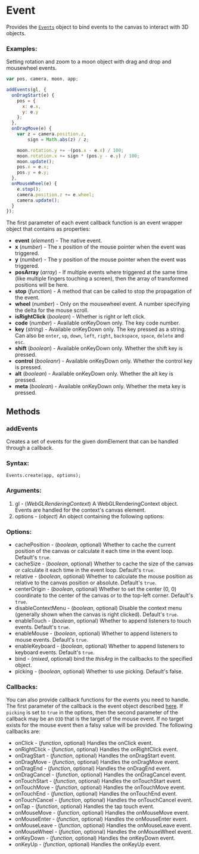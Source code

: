# Event

Provides the [`Events`](/#/documentation/api-reference/event) object to bind events to the canvas to interact with 3D objects.

### Examples:

Setting rotation and zoom to a moon object with drag and drop and mousewheel events.

```js
var pos, camera, moon, app;

addEvents(gl, {
  onDragStart(e) {
    pos = {
      x: e.x,
      y: e.y
    };
  },
  onDragMove(e) {
    var z = camera.position.z,
        sign = Math.abs(z) / z;

    moon.rotation.y += -(pos.x - e.x) / 100;
    moon.rotation.x += sign * (pos.y - e.y) / 100;
    moon.update();
    pos.x = e.x;
    pos.y = e.y;
  },
  onMouseWheel(e) {
    e.stop();
    camera.position.z += e.wheel;
    camera.update();
  }
});
```

The first parameter of each event callback function is an event wrapper object that contains as properties:

* **event** (*element*) - The native event.
* **x** (*number*) - The x position of the mouse pointer when the event was triggered.
* **y** (*number*) - The y position of the mouse pointer when the event was triggered.
* **posArray** (*array*) - If multiple events where triggered at the same time (like multiple fingers touching a screen), then the array of transformed positions will be here.
* **stop** (*function*) - A method that can be called to stop the propagation of the event.
* **wheel** (*number*) - Only on the mousewheel event. A number specifying the delta for the mouse scroll.
* **isRightClick** (*boolean*) - Whether is right or left click.
* **code** (*number*) - Available onKeyDown only. The key code number.
* **key** (*string*) - Available onKeyDown only. The key pressed as a string. Can also be `enter`, `up`, `down`, `left`, `right`, `backspace`, `space`, `delete` and `esc`.
* **shift** (*boolean*) - Available onKeyDown only. Whether the shift key is pressed.
* **control** (*booleanr*) - Available onKeyDown only. Whether the control key is pressed.
* **alt** (*boolean*) - Available onKeyDown only. Whether the alt key is pressed.
* **meta** (*boolean*) - Available onKeyDown only. Whether the meta key is pressed.


## Methods

### addEvents

Creates a set of events for the given domElement that can be handled through a callback.

### Syntax:

    Events.create(app, options);

### Arguments:

1. gl  - (*WebGLRenderingContext*) A WebGLRenderingContext object. Events are handled for the context's canvas element.
5. options - (*object*) An object containing the following options:

### Options:

* cachePosition - (*boolean*, optional) Whether to cache the current position of the canvas or calculate it each time in the event loop. Default's `true`.
* cacheSize - (*boolean*, optional) Whether to cache the size of the canvas or calculate it each time in the event loop. Default's `true`.
* relative - (*boolean*, optional) Whether to calculate the mouse position as relative to the canvas position or absolute. Default's `true`.
* centerOrigin - (*boolean*, optional) Whether to set the center (0, 0) coordinate to the center of the canvas or to the top-left corner. Default's `true`.
* disableContextMenu - (*boolean*, optional) Disable the context menu (generally shown when the canvas is right clicked). Default's `true`.
* enableTouch - (*boolean*, optional) Whether to append listeners to touch events. Default's `true`.
* enableMouse - (*boolean*, optional) Whether to append listeners to mouse events. Default's `true`.
* enableKeyboard - (*boolean*, optional) Whether to append listeners to keyboard events. Default's `true`.
* bind - (*mixed*, optional) bind the *thisArg* in the callbacks to the specified object.
* picking - (*boolean*, optional) Whether to use picking. Default's false.

### Callbacks:

You can also provide callback functions for the events you need to
handle. The first parameter of the callback is the event object
described [here](/#/documentation/api-reference/event). If `picking` is set to `true` in the
options, then the second parameter of the callback may be an
`O3D` that is the target of the mouse event. If no target
exists for the mouse event then a falsy value will be provided. The
following callbacks are:

* onClick - (*function*, optional) Handles the onClick event.
* onRightClick - (*function*, optional) Handles the onRightClick event.
* onDragStart - (*function*, optional) Handles the onDragStart event.
* onDragMove - (*function*, optional) Handles the onDragMove event.
* onDragEnd - (*function*, optional) Handles the onDragEnd event.
* onDragCancel - (*function*, optional) Handles the onDragCancel event.
* onTouchStart - (*function*, optional) Handles the onTouchStart event.
* onTouchMove - (*function*, optional) Handles the onTouchMove event.
* onTouchEnd - (*function*, optional) Handles the onTouchEnd event.
* onTouchCancel - (*function*, optional) Handles the onTouchCancel event.
* onTap - (*function*, optional) Handles the tap touch event.
* onMouseMove - (*function*, optional) Handles the onMouseMove event.
* onMouseEnter - (*function*, optional) Handles the onMouseEnter event.
* onMouseLeave - (*function*, optional) Handles the onMouseLeave event.
* onMouseWheel - (*function*, optional) Handles the onMouseWheel event.
* onKeyDown - (*function*, optional) Handles the onKeyDown event.
* onKeyUp - (*function*, optional) Handles the onKeyUp event.
